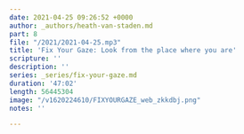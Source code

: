 ```yaml
---
date: 2021-04-25 09:26:52 +0000
author: _authors/heath-van-staden.md
part: 8
file: "/2021/2021-04-25.mp3"
title: 'Fix Your Gaze: Look from the place where you are'
scripture: ''
description: ''
series: _series/fix-your-gaze.md
duration: '47:02'
length: 56445304
image: "/v1620224610/FIXYOURGAZE_web_zkkdbj.png"
notes: ''

---
```

